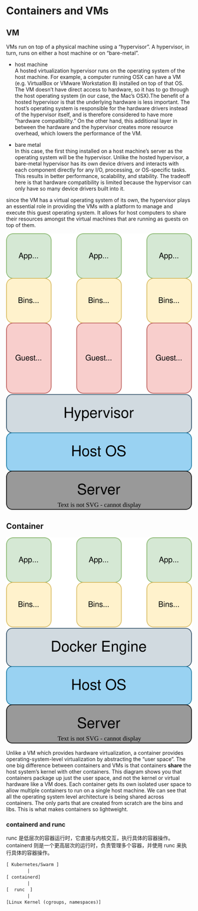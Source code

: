 # Containers and VMs

## VM

VMs run on top of a physical machine using a “hypervisor”. A hypervisor, in turn, runs on either a host machine or on “bare-metal”.

- host machine  
  A hosted virtualization hypervisor runs on the operating system of the host machine. For example, a computer running OSX can have a VM (e.g. VirtualBox or VMware Workstation 8) installed on top of that OS. The VM doesn’t have direct access to hardware, so it has to go through the host operating system (in our case, the Mac’s OSX).The benefit of a hosted hypervisor is that the underlying hardware is less important. The host’s operating system is responsible for the hardware drivers instead of the hypervisor itself, and is therefore considered to have more “hardware compatibility.” On the other hand, this additional layer in between the hardware and the hypervisor creates more resource overhead, which lowers the performance of the VM.

- bare metal  
  In this case, the first thing installed on a host machine’s server as the operating system will be the hypervisor. Unlike the hosted hypervisor, a bare-metal hypervisor has its own device drivers and interacts with each component directly for any I/O, processing, or OS-specific tasks. This results in better performance, scalability, and stability. The tradeoff here is that hardware compatibility is limited because the hypervisor can only have so many device drivers built into it.

since the VM has a virtual operating system of its own, the hypervisor plays an essential role in providing the VMs with a platform to manage and execute this guest operating system. It allows for host computers to share their resources amongst the virtual machines that are running as guests on top of them.

<p align="center"><img src="picture/vm.svg" alt="vm架构"></p>

## Container

<p align="center"><img src="picture/container.svg" alt="vm架构"></p>

Unlike a VM which provides hardware virtualization, a container provides operating-system-level virtualization by abstracting the “user space”. The one big difference between containers and VMs is that containers **share** the host system’s kernel with other containers.
This diagram shows you that containers package up just the user space, and not the kernel or virtual hardware like a VM does. Each container gets its own isolated user space to allow multiple containers to run on a single host machine. We can see that all the operating system level architecture is being shared across containers. The only parts that are created from scratch are the bins and libs. This is what makes containers so lightweight.

### containerd and runc

runc 是低层次的容器运行时，它直接与内核交互，执行具体的容器操作。
containerd 则是一个更高层次的运行时，负责管理多个容器，并使用 runc 来执行具体的容器操作。

```txt
[ Kubernetes/Swarm ]
        |
[ containerd]
        |
[  runc  ]
        |
[Linux Kernel (cgroups, namespaces)]
```
